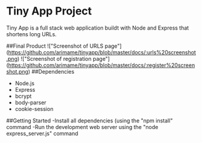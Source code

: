 # Tiny App Project

Tiny App is a full stack web application buildt with Node and Express that shortens long URLs.

##Final Product
!["Screenshot of URLS page"] (https://github.com/arimame/tinyapp/blob/master/docs/:urls%20screenshot.png)
!["Screenshot of registration page"] (https://github.com/arimame/tinyapp/blob/master/docs/:register%20screenshot.png)
##Dependencies
- Node.js
- Express
- bcrypt
- body-parser
- cookie-session

##Getting Started
-Install all dependencies (using the "npm install" command
-Run the development web server using the "node express_server.js" command

